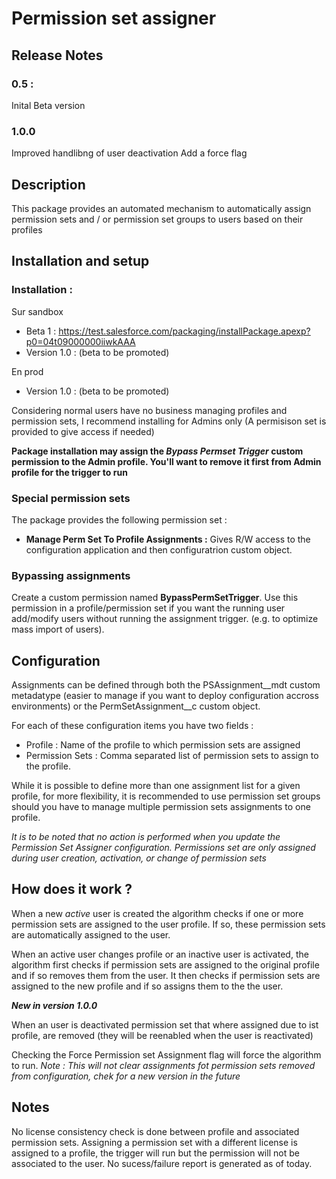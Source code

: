 # Permission set assigner

## Release Notes
### 0.5 : 
Inital Beta version

### 1.0.0
Improved handlibng of user deactivation
Add a force flag

## Description

This package provides an automated mechanism to automatically assign permission sets and / or permission set groups to users based on their profiles

## Installation and setup

### Installation : 
Sur sandbox
- Beta 1 : https://test.salesforce.com/packaging/installPackage.apexp?p0=04t09000000iiwkAAA
- Version 1.0 : (beta to be promoted)

En prod
- Version 1.0 : (beta to be promoted)

Considering normal users have no business managing profiles and permission sets, I recommend installing for Admins only (A permisison set is provided to give access if needed)

**Package installation may assign the _Bypass Permset Trigger_ custom permission to the Admin profile. You'll want to remove it first from Admin profile for the trigger to run**

### Special permission sets

The package provides the following permission set :

- **Manage Perm Set To Profile Assignments :** Gives R/W access to the configuration application and then configuratrion custom object.


### Bypassing assignments 
Create a custom permission named **BypassPermSetTrigger**.
Use this permission in a profile/permission set if you want the running user add/modify users without running the assignment trigger. (e.g. to optimize mass import of users). 


## Configuration

Assignments can be defined through both the PSAssignment__mdt custom metadatype (easier to manage if you want to deploy configuration accross environments) or the PermSetAssignment__c custom object. 

For each of these configuration items you have two fields :
- Profile : Name of the profile to which permission sets are assigned
- Permission Sets : Comma separated list of permission sets to assign to the profile.

While it is possible to define more than one assignment list for a given profile, for more flexibility, it is recommended to use permission set groups should you have to manage multiple permission sets assignments to one profile. 

*It is to be noted that no action is performed when you update the Permission Set Assigner configuration. Permissions set are only assigned during user creation, activation, or change of permission sets*


## How does it work ?

When a new *active* user is created the algorithm checks if one or more permission sets are assigned to the user profile. If so, these permission sets are automatically assigned to the user.

When an active user changes profile or an inactive user is activated, the algorithm first checks if permission sets are assigned to the original profile and if so removes them from the user.
It then checks if permission sets are assigned to the new profile and if so assigns them to the the user. 

*__New in version 1.0.0__*

When an user is deactivated permission set that where assigned due to ist profile, are removed (they will be reenabled when the user is reactivated)

Checking the Force Permission set Assignment flag will force the algorithm to run. *Note : This will not clear assignments fot permission sets removed from configuration, chek for a new version  in the future* 




## Notes

No license consistency check is done between profile and associated permission sets. Assigning a permission set with a different license is assigned to a profile, the trigger will run but the permission will not be associated to the user.
No sucess/failure report is generated as of today.


